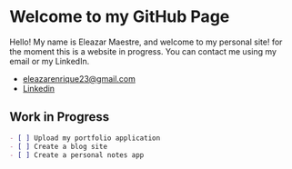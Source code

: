 # Welcome to my GitHub Page

Hello! My name is Eleazar Maestre, and welcome to my personal site! for the moment this is a website in progress. You can contact me using my email or my LinkedIn.

- [eleazarenrique23@gmail.com](mailto:eleazarenrique23@gmail.com)
- [Linkedin](https://www.linkedin.com/in/eleazarmaestre)

## Work in Progress

```markdown
- [ ] Upload my portfolio application
- [ ] Create a blog site
- [ ] Create a personal notes app
```
